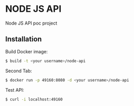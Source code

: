 # NODE JS API
Node JS API poc project
## Installation
Build Docker image:
```sh
$ build -t <your username>/node-api
```
Second Tab:
```sh
$ docker run -p 49160:8080 -d <your username>/node-api
```

Test API:
```sh
$ curl -i localhost:49160
```